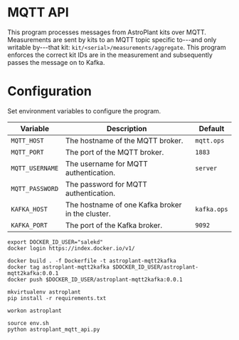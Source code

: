 # MQTT API
This program processes messages from AstroPlant kits over MQTT.
Measurements are sent by kits to an MQTT topic specific to---and only writable by---that kit: `kit/<serial>/measurements/aggregate`.
This program enforces the correct kit IDs are in the measurement and subsequently passes the message on to Kafka.

# Configuration
Set environment variables to configure the program.

| Variable | Description | Default |
|-|-|-|
| `MQTT_HOST` | The hostname of the MQTT broker. | `mqtt.ops` |
| `MQTT_PORT` | The port of the MQTT broker. | `1883` |
| `MQTT_USERNAME` | The username for MQTT authentication. | `server` |
| `MQTT_PASSWORD` | The password for MQTT authentication. | |
| `KAFKA_HOST` | The hostname of one Kafka broker in the cluster. | `kafka.ops` |
| `KAFKA_PORT` | The port of the Kafka broker. | `9092` |

```
export DOCKER_ID_USER="salekd"
docker login https://index.docker.io/v1/

docker build . -f Dockerfile -t astroplant-mqtt2kafka
docker tag astroplant-mqtt2kafka $DOCKER_ID_USER/astroplant-mqtt2kafka:0.0.1
docker push $DOCKER_ID_USER/astroplant-mqtt2kafka:0.0.1
```

```
mkvirtualenv astroplant
pip install -r requirements.txt

workon astroplant

source env.sh
python astroplant_mqtt_api.py
```
